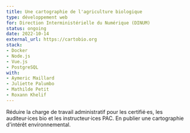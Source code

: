 ```yaml
---
title: Une cartographie de l'agriculture biologique
type: développement web
for: Direction Interministérielle du Numérique (DINUM)
status: ongoing
date: 2022-10-14
external_url: https://cartobio.org
stack:
- Docker
- Node.js
- Vue.js
- PostgreSQL
with:
- Aymeric Maillard
- Juliette Palumbo
- Mathilde Petit
- Roxann Khelif
---
```


Réduire la charge de travail administratif pour les certifié·es, les auditeur·ices bio et les instructeur·ices PAC. En publier une cartographie d'intérêt environnemental.
